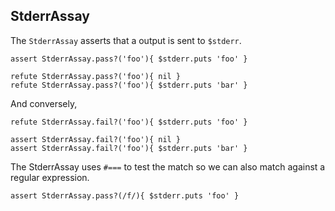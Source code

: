## StderrAssay

The `StderrAssay` asserts that a output is sent to `$stderr`.

    assert StderrAssay.pass?('foo'){ $stderr.puts 'foo' }

    refute StderrAssay.pass?('foo'){ nil }
    refute StderrAssay.pass?('foo'){ $stderr.puts 'bar' }

And conversely,

    refute StderrAssay.fail?('foo'){ $stderr.puts 'foo' }

    assert StderrAssay.fail?('foo'){ nil }
    assert StderrAssay.fail?('foo'){ $stderr.puts 'bar' }

The StderrAssay uses `#===` to test the match so we can also 
match against a regular expression.

    assert StderrAssay.pass?(/f/){ $stderr.puts 'foo' }

